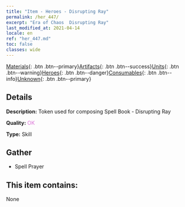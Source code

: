 ```yaml
---
title: "Item - Heroes - Disrupting Ray"
permalink: /her_447/
excerpt: "Era of Chaos  Disrupting Ray"
last_modified_at: 2021-04-14
locale: en
ref: "her_447.md"
toc: false
classes: wide
---
```

 [Materials](/Items/){: .btn .btn--primary}[Artifacts](/Items/Artifacts/){: .btn .btn--success}[Units](/Items/Units/){: .btn .btn--warning}[Heroes](/Items/Heroes/){: .btn .btn--danger}[Consumables](/Items/Consumables/){: .btn .btn--info}[Unknown](/Items/Unknown/){: .btn .btn--primary}

## Details
 **Description:** Token used for composing Spell Book - Disrupting Ray

 **Quality:** <span style="color: #DA70D6">OK</span>

 **Type:** Skill

## Gather

*    Spell Prayer 

## This item contains:

  None

